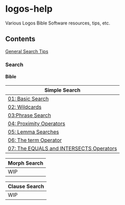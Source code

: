 # logos-help
Various Logos Bible Software resources, tips, etc.


## Contents

[General Search Tips](search/general-search-tips.md)


### Search

#### Bible

| Simple Search                                                              |
| -------------------------------------------------------------------------- |
| [01: Basic Search](search/bible/simple/search01.md)                        |
| [02: Wildcards](search/bible/simple/search02.md)                           |
| [03:Phrase Search](search/bible/simple/search03.md)                        |
| [04: Proximity Operators](search/bible/simple/search04.md)                 |
| [05: Lemma Searches](search/bible/simple/search05.md)                      |
| [06: The term Operator](search/bible/simple/search06.md)                   |
| [07: The EQUALS and INTERSECTS Operators](search/bible/simple/search07.md) |

|Morph Search|
|--------|
|WIP |


|Clause Search|
|--------|
|WIP |


